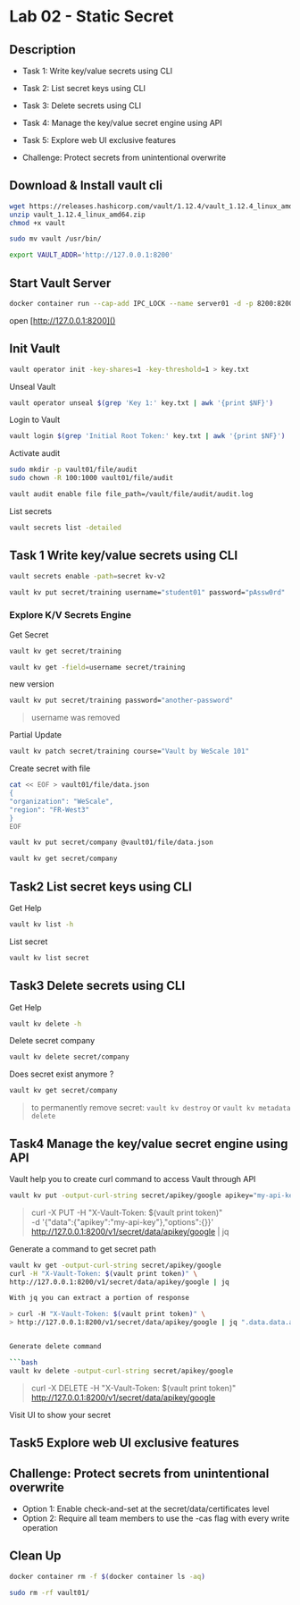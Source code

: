 # Lab 02 - Static Secret

<walkthrough-tutorial-duration duration="35.0"></walkthrough-tutorial-duration>

## Description

* Task 1: Write key/value secrets using CLI
* Task 2: List secret keys using CLI
* Task 3: Delete secrets using CLI
* Task 4: Manage the key/value secret engine using API
* Task 5: Explore web UI exclusive features

* Challenge: Protect secrets from unintentional overwrite

## Download & Install vault cli

```bash
wget https://releases.hashicorp.com/vault/1.12.4/vault_1.12.4_linux_amd64.zip
unzip vault_1.12.4_linux_amd64.zip
chmod +x vault

sudo mv vault /usr/bin/

export VAULT_ADDR='http://127.0.0.1:8200' 
```

## Start Vault Server

```bash
docker container run --cap-add IPC_LOCK --name server01 -d -p 8200:8200 -v $(pwd)/vault.hcl:/vault/config/vault.hcl -v $(pwd)/vault01/file:/vault/file hashicorp/vault:1.12.4 vault server -config=/vault/config/vault.hcl
```

open [http://127.0.0.1:8200]()

## Init Vault

```bash
vault operator init -key-shares=1 -key-threshold=1 > key.txt
```

Unseal Vault

```bash
vault operator unseal $(grep 'Key 1:' key.txt | awk '{print $NF}')
```

Login to Vault

```bash
vault login $(grep 'Initial Root Token:' key.txt | awk '{print $NF}')
```

Activate audit

```bash
sudo mkdir -p vault01/file/audit
sudo chown -R 100:1000 vault01/file/audit

vault audit enable file file_path=/vault/file/audit/audit.log
```

List secrets

```bash
vault secrets list -detailed
```

## Task 1 Write key/value secrets using CLI

```bash
vault secrets enable -path=secret kv-v2

vault kv put secret/training username="student01" password="pAssw0rd"
```

### Explore K/V Secrets Engine

Get Secret

```bash
vault kv get secret/training

vault kv get -field=username secret/training
```

new version 

```bash
vault kv put secret/training password="another-password"
```

> username was removed

Partial Update

```bash
vault kv patch secret/training course="Vault by WeScale 101"
```

Create secret with file

```bash
cat << EOF > vault01/file/data.json
{
"organization": "WeScale",
"region": "FR-West3"
}
EOF

vault kv put secret/company @vault01/file/data.json

vault kv get secret/company
```

## Task2 List secret keys using CLI

Get Help

```bash
vault kv list -h
```

List secret 

```bash
vault kv list secret
```

## Task3 Delete secrets using CLI

Get Help

```bash
vault kv delete -h
```

Delete secret company

```bash
vault kv delete secret/company
```

Does secret exist anymore ?

```bash
vault kv get secret/company
```

> to permanently remove secret: `vault kv destroy` or `vault kv metadata delete`

## Task4 Manage the key/value secret engine using API

Vault help you to create curl command to access Vault through API

```bash
vault kv put -output-curl-string secret/apikey/google apikey="my-api-key"

```

> curl -X PUT -H "X-Vault-Token: $(vault print token)" \
> -d '{"data":{"apikey":"my-api-key"},"options":{}}' \
> http://127.0.0.1:8200/v1/secret/data/apikey/google | jq


Generate a command to get secret path

```bash
vault kv get -output-curl-string secret/apikey/google
curl -H "X-Vault-Token: $(vault print token)" \
http://127.0.0.1:8200/v1/secret/data/apikey/google | jq

With jq you can extract a portion of response

> curl -H "X-Vault-Token: $(vault print token)" \
> http://127.0.0.1:8200/v1/secret/data/apikey/google | jq ".data.data.apikey"


Generate delete command

```bash
vault kv delete -output-curl-string secret/apikey/google
```

> curl -X DELETE -H "X-Vault-Token: $(vault print token)" \
> http://127.0.0.1:8200/v1/secret/data/apikey/google

Visit UI to show your secret

## Task5 Explore web UI exclusive features


## Challenge: Protect secrets from unintentional overwrite

* Option 1: Enable check-and-set at the secret/data/certificates level
* Option 2: Require all team members to use the -cas flag with every write operation


## Clean Up

```bash
docker container rm -f $(docker container ls -aq)

sudo rm -rf vault01/
```